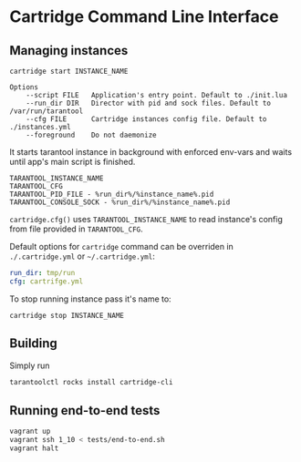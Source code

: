 # Cartridge Command Line Interface

## Managing instances

```
cartridge start INSTANCE_NAME

Options
    --script FILE   Application's entry point. Default to ./init.lua
    --run_dir DIR   Director with pid and sock files. Default to /var/run/tarantool
    --cfg FILE      Cartridge instances config file. Default to ./instances.yml
    --foreground    Do not daemonize
```

It starts tarantool instance in background with enforced env-vars and
waits until app's main script is finished.

```
TARANTOOL_INSTANCE_NAME
TARANTOOL_CFG
TARANTOOL_PID_FILE - %run_dir%/%instance_name%.pid
TARANTOOL_CONSOLE_SOCK - %run_dir%/%instance_name%.pid
```

`cartridge.cfg()` uses `TARANTOOL_INSTANCE_NAME` to read instance's config
from file provided in `TARANTOOL_CFG`.

Default options for `cartridge` command can be overriden in `./.cartridge.yml` or `~/.cartridge.yml`:

```yaml
run_dir: tmp/run
cfg: cartrifge.yml
```

To stop running instance pass it's name to:

```
cartridge stop INSTANCE_NAME
```

## Building

Simply run

```sh
tarantoolctl rocks install cartridge-cli
```

## Running end-to-end tests

```sh
vagrant up
vagrant ssh 1_10 < tests/end-to-end.sh
vagrant halt
```
